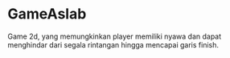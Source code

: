# GameAslab
Game 2d, yang memungkinkan player memiliki nyawa dan dapat menghindar dari segala rintangan hingga mencapai garis finish.
